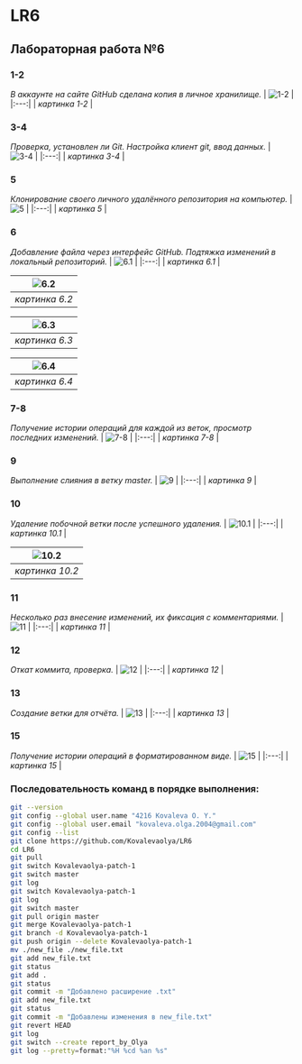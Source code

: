 # LR6

## Лабораторная работа №6

### **1-2**

*В аккаунте на сайте GitHub сделана копия в личное хранилище.*
| ![1-2](screenshots/pic_1-2.png) |
|:---:|
| *картинка 1-2* |

### **3-4**

*Проверка, установлен ли Git. Настройка клиент git, ввод данных.*
| ![3-4](screenshots/pic_3-4.png) |
|:---:|
| *картинка 3-4* |

### **5**

*Клонирование своего личного удалённого репозитория на компьютер.*
| ![5](screenshots/pic_5.png) |
|:---:|
| *картинка 5* |

### **6**

*Добавление файла через интерфейс GitHub. Подтяжка изменений в локальный репозиторий.*
| ![6.1](screenshots/pic_6.1.png) |
|:---:|
| *картинка 6.1* |

| ![6.2](screenshots/pic_6.2.png) |
|:---:|
| *картинка 6.2* |

| ![6.3](screenshots/pic_6.3.png) |
|:---:|
| *картинка 6.3* |

| ![6.4](screenshots/pic_6.4.png) |
|:---:|
| *картинка 6.4* |

### **7-8**

*Получение истории операций для каждой из веток, просмотр последних изменений.*
| ![7-8](screenshots/pic_7-8.png) |
|:---:|
| *картинка 7-8* |

### **9**

*Выполнение слияния в ветку master.*
| ![9](screenshots/pic_9.png) |
|:---:|
| *картинка 9* |

### **10**

*Удаление побочной ветки после успешного удаления.*
| ![10.1](screenshots/pic_10.1.png) |
|:---:|
| *картинка 10.1* |

| ![10.2](screenshots/pic_10.2.png) |
|:---:|
| *картинка 10.2* |

### **11**

*Несколько раз внесение изменений, их фиксация с комментариями.*
| ![11](screenshots/pic_11.png) |
|:---:|
| *картинка 11* |

### **12**

*Откат коммита, проверка.*
| ![12](screenshots/pic_12.png) |
|:---:|
| *картинка 12* |

### **13**

*Создание ветки для отчёта.*
| ![13](screenshots/pic_13.png) |
|:---:|
| *картинка 13* |

### **15**

*Получение истории операций в форматированном виде.*
| ![15](screenshots/pic_15.png) |
|:---:|
| *картинка 15* |

### **Последовательность команд в порядке выполнения:**

```bash
git --version
git config --global user.name "4216 Kovaleva O. Y."
git config --global user.email "kovaleva.olga.2004@gmail.com"
git config --list
git clone https://github.com/Kovalevaolya/LR6
cd LR6
git pull
git switch Kovalevaolya-patch-1
git switch master
git log
git switch Kovalevaolya-patch-1
git log
git switch master
git pull origin master
git merge Kovalevaolya-patch-1
git branch -d Kovalevaolya-patch-1
git push origin --delete Kovalevaolya-patch-1
mv ./new_file ./new_file.txt
git add new_file.txt
git status
git add .
git status
git commit -m "Добавлено расширение .txt"
git add new_file.txt
git status
git commit -m "Добавлены изменения в new_file.txt"
git revert HEAD
git log
git switch --create report_by_Olya
git log --pretty=format:"%Н %cd %an %s"
```
